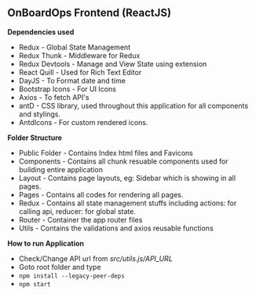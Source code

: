 ## OnBoardOps Frontend (ReactJS)

**Dependencies used**

- Redux - Global State Management
- Redux Thunk - Middleware for Redux
- Redux Devtools - Manage and View State using extension
- React Quill - Used for Rich Text Editor
- DayJS - To Format date and time
- Bootstrap Icons - For UI Icons
- Axios - To fetch API's
- antD - CSS library, used throughout this application for all components and stylings.
- AntdIcons - For custom rendered icons.

**Folder Structure**

- Public Folder - Contains Index html files and Favicons
- Components - Contains all chunk resuable components used for building entire application
- Layout - Contains page layouts, eg: Sidebar which is showing in all pages.
- Pages - Contains all codes for rendering all pages.
- Redux - Contains all state management stuffs including actions: for calling api, reducer: for global state.
- Router - Container the app router files
- Utils - Contains the validations and axios reusable functions

**How to run Application**

- Check/Change API url from _src/utils.js/API_URL_
- Goto root folder and type
- `npm install --legacy-peer-deps`
- `npm start`
